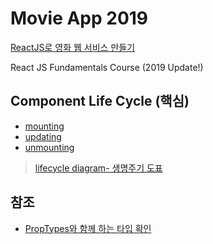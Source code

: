 # Movie App 2019

[ReactJS로 영화 웹 서비스 만들기](https://nomadcoders.co/react-fundamentals/lobby)

React JS Fundamentals Course (2019 Update!)

## Component Life Cycle (핵심)
  - [mounting](https://reactjs.org/docs/react-component.html#mounting)
  - [updating](https://reactjs.org/docs/react-component.html#updating)
  - [unmounting](https://reactjs.org/docs/react-component.html#unmounting)

> [lifecycle diagram- 생명주기 도표](https://projects.wojtekmaj.pl/react-lifecycle-methods-diagram/)


## 참조
  - [PropTypes와 함께 하는 타입 확인](https://ko.reactjs.org/docs/typechecking-with-proptypes.html)